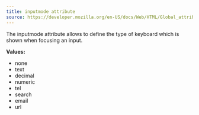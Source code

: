 ```yaml
---
title: inputmode attribute
source: https://developer.mozilla.org/en-US/docs/Web/HTML/Global_attributes/inputmode
---
```


The inputmode attribute allows to define the type of keyboard which is shown when focusing an input.

**Values:**

- none
- text
- decimal
- numeric
- tel
- search
- email
- url
